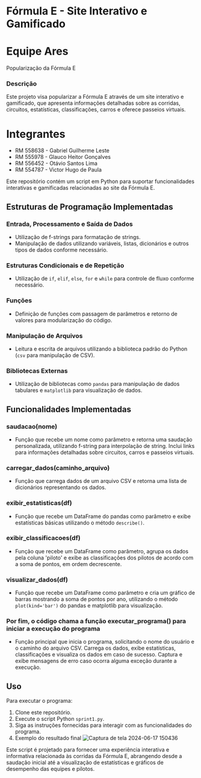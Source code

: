 # Fórmula E - Site Interativo e Gamificado

# Equipe Ares
Popularização da Fórmula E
### Descrição
Este projeto visa popularizar a Fórmula E através de um site interativo e gamificado, que apresenta informações detalhadas sobre as corridas, circuitos, estatísticas, classificações, carros e oferece passeios virtuais.

# Integrantes
- RM 558638 - Gabriel Guilherme Leste
- RM 555978 - Glauco Heitor Gonçalves
- RM 556452 - Otávio Santos Lima
- RM 554787 - Victor Hugo de Paula


Este repositório contém um script em Python para suportar funcionalidades interativas e gamificadas relacionadas ao site da Fórmula E.

## Estruturas de Programação Implementadas

### Entrada, Processamento e Saída de Dados

- Utilização de f-strings para formatação de strings.
- Manipulação de dados utilizando variáveis, listas, dicionários e outros tipos de dados conforme necessário.

### Estruturas Condicionais e de Repetição

- Utilização de `if`, `elif`, `else`, `for` e `while` para controle de fluxo conforme necessário.

### Funções

- Definição de funções com passagem de parâmetros e retorno de valores para modularização do código.

### Manipulação de Arquivos

- Leitura e escrita de arquivos utilizando a biblioteca padrão do Python (`csv` para manipulação de CSV).

### Bibliotecas Externas

- Utilização de bibliotecas como `pandas` para manipulação de dados tabulares e `matplotlib` para visualização de dados.

## Funcionalidades Implementadas

### saudacao(nome)

- Função que recebe um nome como parâmetro e retorna uma saudação personalizada, utilizando f-string para interpolação de string. Inclui links para informações detalhadas sobre circuitos, carros e passeios virtuais.

### carregar_dados(caminho_arquivo)

- Função que carrega dados de um arquivo CSV e retorna uma lista de dicionários representando os dados.

### exibir_estatisticas(df)

- Função que recebe um DataFrame do pandas como parâmetro e exibe estatísticas básicas utilizando o método `describe()`.

### exibir_classificacoes(df)

- Função que recebe um DataFrame como parâmetro, agrupa os dados pela coluna 'piloto' e exibe as classificações dos pilotos de acordo com a soma de pontos, em ordem decrescente.

### visualizar_dados(df)

- Função que recebe um DataFrame como parâmetro e cria um gráfico de barras mostrando a soma de pontos por ano, utilizando o método `plot(kind='bar')` do pandas e matplotlib para visualização.

### Por fim, o código chama a função executar_programa() para iniciar a execução do programa

- Função principal que inicia o programa, solicitando o nome do usuário e o caminho do arquivo CSV. Carrega os dados, exibe estatísticas, classificações e visualiza os dados em caso de sucesso. Captura e exibe mensagens de erro caso ocorra alguma exceção durante a execução.

## Uso

Para executar o programa:
1. Clone este repositório.
2. Execute o script Python `sprint1.py`.
3. Siga as instruções fornecidas para interagir com as funcionalidades do programa.
4. Exemplo do resultado final
   ![Captura de tela 2024-06-17 150436](https://github.com/OTAVIO48FERRAO/sprint1-python/assets/165107024/fe066c84-a137-4c8b-9ba0-58ea93d8189b)

Este script é projetado para fornecer uma experiência interativa e informativa relacionada às corridas da Fórmula E, abrangendo desde a saudação inicial até a visualização de estatísticas e gráficos de desempenho das equipes e pilotos.

